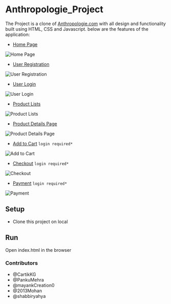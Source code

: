 # Anthropologie_Project
The Project is a clone of [Anthropologie.com](https://www.anthropologie.com) with all design and functionality built using HTML, CSS and Javascript.
below are the features of the application:
- [Home Page](https://anthropologie-clonee.netlify.app/index.html)

![Home Page](https://i.ibb.co/6R9LGWv/home-page.png)

- [User Registration](https://anthropologie-clonee.netlify.app/filenewfinal/signup/signup)

![User Registration](https://i.ibb.co/3T9hd4t/signup.png)

- [User Login](https://anthropologie-clonee.netlify.app/filenewfinal/singup_signin/singup_signin)

![User Login](https://i.ibb.co/mHZGw6f/sigin.png)

- [Product Lists](https://anthropologie-clonee.netlify.app/productspage/dress/dresswholepages)

![Product Lists](https://i.ibb.co/zNr3p5z/2.png)

- [Product Details Page](https://anthropologie-clonee.netlify.app/productsreviewpage/productreviewpage)

![Product Details Page](https://i.ibb.co/zNr3p5z/2.png)

- [Add to Cart](https://anthropologie-clonee.netlify.app/checkout&cartpage/cartpage) `login required*`

![Add to Cart](https://i.ibb.co/Qfv6cnm/4.png)

- [Checkout](https://anthropologie-clonee.netlify.app/checkout&cartpage/checkoutpage) `login required*`

![Checkout](https://i.ibb.co/Qfv6cnm/4.png)

- [Payment](https://anthropologie-clonee.netlify.app/1%20payment%20gateway/payment) `login required*`

![Payment](https://i.ibb.co/Qfv6cnm/4.png)

## Setup
- Clone this project on local

## Run
Open index.html in the browser

### Contributors
- @CartikKG
- @PankuMehra
- @mayankCreation0
- @2013Mohan
- @shabbiryahya
